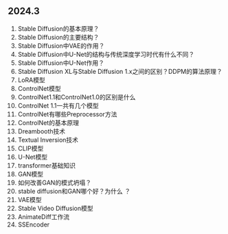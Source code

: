 ## 2024.3
1. Stable Diffusion的基本原理？
2. Stable Diffusion的主要结构？
3. Stable Diffusion中VAE的作用？
4. Stable Diffusion中U-Net的结构与传统深度学习时代有什么不同？
5. Stable Diffusion中U-Net作用？
6. Stable Diffusion XL与Stable Diffusion 1.x之间的区别？DDPM的算法原理？
7. LoRA模型
8. ControlNet模型
9. ControlNet1.1和ControlNet1.0的区别是什么
10. ControlNet 1.1一共有几个模型
11. ControlNet有哪些Preprocessor方法
12. ControlNet的基本原理
13. Dreambooth技术
14. Textual Inversion技术
15. CLIP模型
16. U-Net模型
17. transformer基础知识
18. GAN模型
19. 如何改善GAN的模式坍塌？
20. stable diffusion和GAN哪个好？为什么 ？
21. VAE模型
22. Stable Video Diffusion模型
23. AnimateDiff工作流
24. SSEncoder

